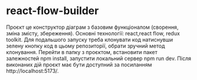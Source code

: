 # react-flow-builder

Проєкт це конструктор діаграм з базовим функціоналом (сворення, зміна змісту, збереження). Основні технології: react,react flow, redux toolkit. Для подальшого запуску треба клонувати код натиснувши зелену кнопку код в цьому репозиторії, обрати зручний метод клонування. Перейти в папку з проєктом, встановити пакет залежностей npm install, запустити локальний сервер npm run dev. Після виконаних дій проєкт має бути доступний за посиланням http://localhost:5173/.

